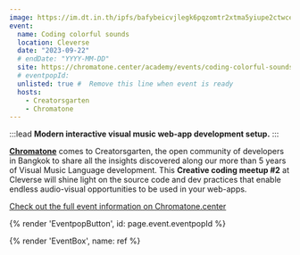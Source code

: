 ```yaml
---
image: https://im.dt.in.th/ipfs/bafybeicvjlegk6pqzomtr2xtma5yiupe2ctwcej3uogozyjc7uvfw2fbay/Main_1200x1200.jpg
event:
  name: Coding colorful sounds
  location: Cleverse
  date: "2023-09-22"
  # endDate: "YYYY-MM-DD"
  site: https://chromatone.center/academy/events/coding-colorful-sounds/
  # eventpopId:
  unlisted: true #  Remove this line when event is ready
  hosts:
    - Creatorsgarten
    - Chromatone
---
```


:::lead
**Modern interactive visual music web-app development setup.**
:::

[**Chromatone**](https://chromatone.center/) comes to Creatorsgarten, the open community of developers in Bangkok to share all the insights discovered along our more than 5 years of Visual Music Language development. This **Creative coding meetup #2** at Cleverse will shine light on the source code and dev practices that enable endless audio-visual opportunities to be used in your web-apps.

[Check out the full event information on Chromatone.center](https://chromatone.center/academy/events/coding-colorful-sounds/)

{% render 'EventpopButton', id: page.event.eventpopId %}

{% render 'EventBox', name: ref %}